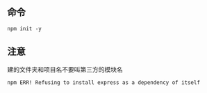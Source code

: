 ## 命令
```
npm init -y

```
## 注意
建的文件夹和项目名不要叫第三方的模块名
```
npm ERR! Refusing to install express as a dependency of itself
```